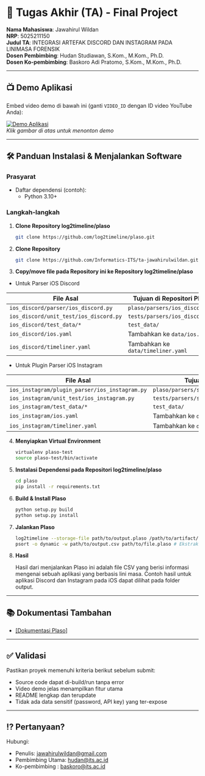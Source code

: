 # 🏁 Tugas Akhir (TA) - Final Project

**Nama Mahasiswa**: Jawahirul Wildan  
**NRP**: 5025211150  
**Judul TA**: INTEGRASI ARTEFAK DISCORD DAN INSTAGRAM PADA LINIMASA FORENSIK  
**Dosen Pembimbing**: Hudan Studiawan, S.Kom., M.Kom., Ph.D.  
**Dosen Ko-pembimbing**: Baskoro Adi Pratomo, S.Kom., M.Kom., Ph.D.

---

## 📺 Demo Aplikasi  
Embed video demo di bawah ini (ganti `VIDEO_ID` dengan ID video YouTube Anda):  

[![Demo Aplikasi](https://i.ytimg.com/vi/zIfRMTxRaIs/maxresdefault.jpg)](https://www.youtube.com/watch?v=VIDEO_ID)  
*Klik gambar di atas untuk menonton demo*

---

## 🛠 Panduan Instalasi & Menjalankan Software  

### Prasyarat  
- Daftar dependensi (contoh):
  - Python 3.10+

### Langkah-langkah  
1. **Clone Repository log2timeline/plaso**  
   ```bash
   git clone https://github.com/log2timeline/plaso.git
   ```
   
2. **Clone Repository**  
   ```bash
   git clone https://github.com/Informatics-ITS/ta-jawahirulwildan.git
   ```
   
3. **Copy/move file pada Repository ini ke Repository log2timeline/plaso**
- Untuk Parser iOS Discord

| File Asal                            | Tujuan di Repositori Plaso                      |
|-------------------------------------|-------------------------------------------------|
| `ios_discord/parser/ios_discord.py` | `plaso/parsers/ios_discord.py`                 |
| `ios_discord/unit_test/ios_discord.py` | `tests/parsers/ios_discord.py`               |
| `ios_discord/test_data/*`           | `test_data/` |
| `ios_discord/ios.yaml`              | Tambahkan ke `data/ios.yaml`                   |
| `ios_discord/timeliner.yaml`        | Tambahkan ke `data/timeliner.yaml`             |

- Untuk Plugin Parser iOS Instagram

| File Asal                                      | Tujuan di Repositori Plaso                      |
| ---------------------------------------------- | ----------------------------------------------- |
| `ios_instagram/plugin_parser/ios_instagram.py` | `plaso/parsers/sqlite_plugins/ios_instagram.py` |
| `ios_instagram/unit_test/ios_instagram.py`     | `tests/parsers/sqlite_plugins/ios_instagram.py` |
| `ios_instagram/test_data/*`                    | `test_data/`                                    |
| `ios_instagram/ios.yaml`                       | Tambahkan ke `data/ios.yaml`                    |
| `ios_instagram/timeliner.yaml`                 | Tambahkan ke `data/timeliner.yaml`              |

4. **Menyiapkan Virtual Environment**
   ```bash
   virtualenv plaso-test
   source plaso-test/bin/activate
   ```
   
5. **Instalasi Dependensi pada Repositori log2timeline/plaso**
   ```bash
   cd plaso
   pip install -r requirements.txt
   ```
   
6. **Build & Install Plaso**
   ```bash
   python setup.py build
   python setup.py install
   ``` 
   
7. **Jalankan Plaso**
   ```bash
   log2timeline --storage-file path/to/output.plaso /path/to/artifact/ # Membuat plaso storage file
   psort -o dynamic -w path/to/output.csv path/to/file.plaso # Ekstrak Plaso Storage file ke CSV
   ```
   
8. **Hasil**

   Hasil dari menjalankan Plaso ini adalah file CSV yang berisi informasi mengenai sebuah aplikasi yang berbasis lini masa. Contoh hasil untuk aplikasi Discord dan Instagram pada iOS dapat dilihat pada folder output. 
   
---

## 📚 Dokumentasi Tambahan

- [[Dokumentasi Plaso]](https://plaso.readthedocs.io/en/latest/)

---

## ✅ Validasi

Pastikan proyek memenuhi kriteria berikut sebelum submit:
- Source code dapat di-build/run tanpa error
- Video demo jelas menampilkan fitur utama
- README lengkap dan terupdate
- Tidak ada data sensitif (password, API key) yang ter-expose

---

## ⁉️ Pertanyaan?

Hubungi:
- Penulis: jawahirulwildan@gmail.com
- Pembimbing Utama: hudan@its.ac.id
- Ko-pembimbing : baskoro@its.ac.id
